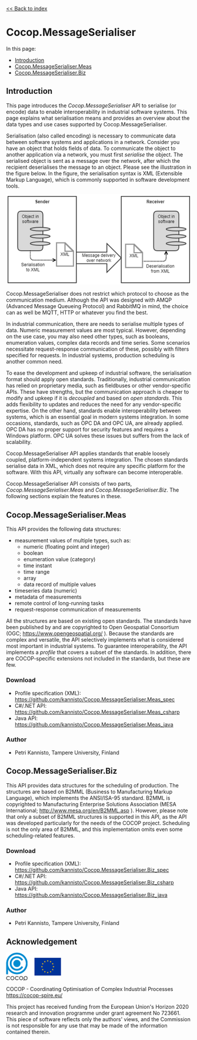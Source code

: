
[<< Back to index](index.html)

# Cocop.MessageSerialiser

In this page:

* [Introduction](#introduction)
* [Cocop.MessageSerialiser.Meas](#cocopmessageserialisermeas)
* [Cocop.MessageSerialiser.Biz](#cocopmessageserialiserbiz)


## Introduction

This page introduces the _Cocop.MessageSerialiser_ API to serialise (or encode)
data to enable interoperability in industrial software systems. This page
explains what serialisation means and provides an overview about the data types
and use cases supported by Cocop.MessageSerialiser.

Serialisation (also called encoding) is necessary to communicate data between
software systems and applications in a network. Consider you have an object
that holds fields of data. To communicate the object to another application via
a network, you must first _serialise_ the object. The serialised object is sent
as a message over the network, after which the recipient deserialises the
message to an object. Please see the illustration in the figure below. In the
figure, the serialisation syntax is XML (Extensible Markup Language), which is
commonly supported in software development tools.

![Image](serialisation_transp.png "Serialisation")

Cocop.MessageSerialiser does not restrict which protocol to choose as the
communication medium. Although the API was designed with AMQP (Advanced Message
Queueing Protocol) and RabbitMQ in mind, the choice can as well be MQTT, HTTP
or whatever you find the best.

In industrial communication, there are needs to serialise multiple types of
data. Numeric measurement values are most typical. However, depending on the
use case, you may also need other types, such as booleans, enumeration values,
complex data records and time series. Some scenarios necessitate
request-response communication of these, possibly with filters specified for
requests. In industrial systems, production scheduling is another common need.

To ease the development and upkeep of industrial software, the serialisation
format should apply open standards. Traditionally, industrial communication has
relied on proprietary media, such as fieldbuses or other vendor-specific APIs.
These have strengths, but the communication approach is cheaper to modify and
upkeep if it is _decoupled_ and based on _open standards_. This adds
flexibility to updates and reduces the need for any vendor-specific expertise.
On the other hand, standards enable interoperability between systems, which is
an essential goal in modern systems integration. In some occasions, standards,
such as OPC DA and OPC UA, are already applied. OPC DA has no proper support
for security features and requires a Windows platform. OPC UA solves these
issues but suffers from the lack of scalability.

Cocop.MessageSerialiser API applies standards that enable loosely coupled,
platform-independent systems integration. The chosen standards serialise data
in XML, which does not require any specific platform for the software. With
this API, virtually any software can become interoperable.

Cocop.MessageSerialiser API consists of two parts,
_Cocop.MessageSerialiser.Meas_ and _Cocop.MessageSerialiser.Biz_. The following
sections explain the features in these.


## Cocop.MessageSerialiser.Meas

This API provides the following data structures:

* measurement values of multiple types, such as:
    * numeric (floating point and integer)
    * boolean
    * enumeration value (category)
    * time instant
    * time range
    * array
    * data record of multiple values
* timeseries data (numeric)
* metadata of measurements
* remote control of long-running tasks
* request-response communication of measurements

All the structures are based on existing open standards. The standards have
been published by and are copyrighted to Open Geospatial Consortium (OGC;
https://www.opengeospatial.org/ ). Because the standards are complex and
versatile, the API selectively implements what is considered most important in
industrial systems. To guarantee interoperability, the API implements a
_profile_ that covers a subset of the standards. In addition, there are
COCOP-specific extensions not included in the standards, but these are few.


### Download

* Profile specification (XML): https://github.com/kannisto/Cocop.MessageSerialiser.Meas_spec
* C#/.NET API: https://github.com/kannisto/Cocop.MessageSerialiser.Meas_csharp
* Java API: https://github.com/kannisto/Cocop.MessageSerialiser.Meas_java


### Author

* Petri Kannisto, Tampere University, Finland


## Cocop.MessageSerialiser.Biz

This API provides data structures for the scheduling of production. The structures are based on B2MML (Business to Manufacturing Markup Language), which implements the ANSI/ISA-95 standard. B2MML is copyrighted to Manufacturing Enterprise Solutions Association (MESA International; http://www.mesa.org/en/B2MML.asp ). However, please note that only a subset of B2MML structures is supported in this API, as the API was developed particularly for the needs of the COCOP project. Scheduling is not the only area of B2MML, and this implementation omits even some scheduling-related features.


### Download

* Profile specification (XML): https://github.com/kannisto/Cocop.MessageSerialiser.Biz_spec
* C#/.NET API: https://github.com/kannisto/Cocop.MessageSerialiser.Biz_csharp
* Java API: https://github.com/kannisto/Cocop.MessageSerialiser.Biz_java


### Author

* Petri Kannisto, Tampere University, Finland


## Acknowledgement

<img src="logos.png" alt="COCOP and EU" style="display:block;margin-right:auto" />

COCOP - Coordinating Optimisation of Complex Industrial Processes  
https://cocop-spire.eu/

This project has received funding from the European Union's Horizon 2020
research and innovation programme under grant agreement No 723661. This piece
of software reflects only the authors' views, and the Commission is not
responsible for any use that may be made of the information contained therein.
